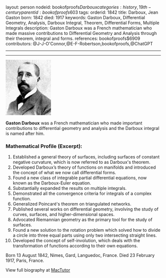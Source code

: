 layout: person
nodeid: bookofproofs$Darboux
categories: history,19th-century
parentid: bookofproofs$603
tags: 
orderid: 1842
title: Darboux, Jean Gaston
born: 1842
died: 1917
keywords: Gaston Darboux, Differential Geometry, Analysis, Darboux Integral, Theorem, Differential Forms, Multiple Integrals
description: Gaston Darboux was a French mathematician who made massive contributions to Differential Geometry and Analysis through their theorem, integral and forms.
references: bookofproofs$6909
contributors: @J-J-O'Connor,@E-F-Robertson,bookofproofs,@ChatGPT

---



---

![Darboux.jpg](https://github.com/bookofproofs/bookofproofs.github.io/blob/main/_sources/_assets/images/portraits/Darboux.jpg?raw=true)

**Gaston Darboux** was a French mathematician who made important contributions to differential geometry and analysis and the Darboux integral is named after him.

### Mathematical Profile (Excerpt):
1. Established a general theory of surfaces, including surfaces of constant negative curvature, which is now referred to as Darboux's theorem.
2. Developed Darboux’s theory of functions on manifolds and introduced the concept of what we now call differential forms.
3. Found a new class of integrable partial differential equations, now known as the Darboux-Euler equation.
4. Substantially expanded the results on multiple integrals.
5. Demonstrated all the convergence criteria for integrals of a complex function.
6. Generalized Poincaré's theorem on triangulated networks.
7. Published several works on differential geometry, involving the study of curves, surfaces, and higher-dimensional spaces.
8. Advocated Riemannian geometry as the primary tool for the study of surfaces.
9. Found a new solution to the rotation problem which solved how to divide a circle into three equal parts using only two intersecting straight lines.
10. Developed the concept of self-involution, which deals with the transformation of functions according to their own equations.

Born 13 August 1842, Nimes, Gard, Languedoc, France. Died 23 February 1917, Paris, France.

View full biography at [MacTutor](https://mathshistory.st-andrews.ac.uk/Biographies/Darboux/)
